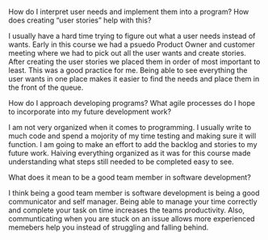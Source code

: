How do I interpret user needs and implement them into a program? How does creating “user stories” help with this?

I usually have a hard time trying to figure out what a user needs instead of wants. Early in this course we had a psuedo Product Owner
 and customer meeting where we had to pick out all the user wants and create stories. After creating the user stories
 we placed them in order of most important to least. This was a good practice for me. Being able to see everything the user wants 
in one place makes it easier to find the needs and place them in the front of the queue.

How do I approach developing programs? What agile processes do I hope to incorporate into my future development work?

I am not very organized when it comes to programming. I usually write to much code and spend a mojority of my 
time testing and making sure it will function. I am going to make an effort to add the backlog and stories to my future work.
Haiving everything organized as it was for this course made understanding what steps still needed to be completed easy to see.

What does it mean to be a good team member in software development?

I think being a good team member is software development is being a good communicator and self manager. Being able to manage
your time correctly and complete your task on time increases the teams productivity. Also, communticating when you are stuck
on an issue allows more experienced memebers help you instead of struggling and falling behind.
